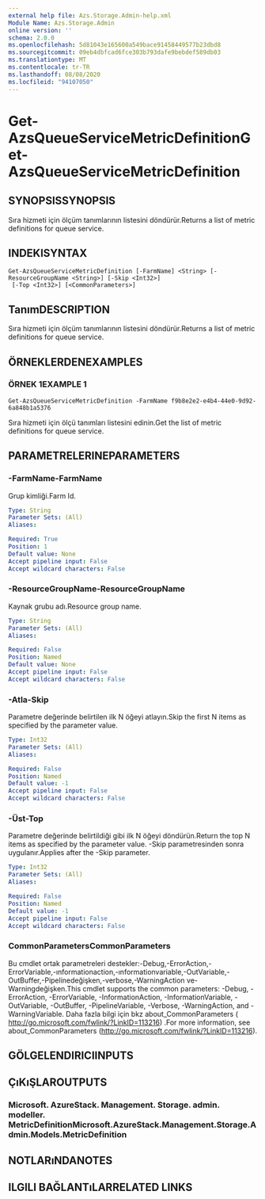 ```yaml
---
external help file: Azs.Storage.Admin-help.xml
Module Name: Azs.Storage.Admin
online version: ''
schema: 2.0.0
ms.openlocfilehash: 5d81043e165600a549bace91458449577b23dbd8
ms.sourcegitcommit: 09eb4dbfcad6fce303b793dafe9bebdef589db03
ms.translationtype: MT
ms.contentlocale: tr-TR
ms.lasthandoff: 08/08/2020
ms.locfileid: "94107050"
---
```

# <span data-ttu-id="8574a-101">Get-AzsQueueServiceMetricDefinition</span><span class="sxs-lookup"><span data-stu-id="8574a-101">Get-AzsQueueServiceMetricDefinition</span></span>

## <span data-ttu-id="8574a-102">SYNOPSIS</span><span class="sxs-lookup"><span data-stu-id="8574a-102">SYNOPSIS</span></span>
<span data-ttu-id="8574a-103">Sıra hizmeti için ölçüm tanımlarının listesini döndürür.</span><span class="sxs-lookup"><span data-stu-id="8574a-103">Returns a list of metric definitions for queue service.</span></span>

## <span data-ttu-id="8574a-104">INDEKI</span><span class="sxs-lookup"><span data-stu-id="8574a-104">SYNTAX</span></span>

```
Get-AzsQueueServiceMetricDefinition [-FarmName] <String> [-ResourceGroupName <String>] [-Skip <Int32>]
 [-Top <Int32>] [<CommonParameters>]
```

## <span data-ttu-id="8574a-105">Tanım</span><span class="sxs-lookup"><span data-stu-id="8574a-105">DESCRIPTION</span></span>
<span data-ttu-id="8574a-106">Sıra hizmeti için ölçüm tanımlarının listesini döndürür.</span><span class="sxs-lookup"><span data-stu-id="8574a-106">Returns a list of metric definitions for queue service.</span></span>

## <span data-ttu-id="8574a-107">ÖRNEKLERDEN</span><span class="sxs-lookup"><span data-stu-id="8574a-107">EXAMPLES</span></span>

### <span data-ttu-id="8574a-108">ÖRNEK 1</span><span class="sxs-lookup"><span data-stu-id="8574a-108">EXAMPLE 1</span></span>
```
Get-AzsQueueServiceMetricDefinition -FarmName f9b8e2e2-e4b4-44e0-9d92-6a848b1a5376
```

<span data-ttu-id="8574a-109">Sıra hizmeti için ölçü tanımları listesini edinin.</span><span class="sxs-lookup"><span data-stu-id="8574a-109">Get the list of metric definitions for queue service.</span></span>

## <span data-ttu-id="8574a-110">PARAMETRELERINE</span><span class="sxs-lookup"><span data-stu-id="8574a-110">PARAMETERS</span></span>

### <span data-ttu-id="8574a-111">-FarmName</span><span class="sxs-lookup"><span data-stu-id="8574a-111">-FarmName</span></span>
<span data-ttu-id="8574a-112">Grup kimliği.</span><span class="sxs-lookup"><span data-stu-id="8574a-112">Farm Id.</span></span>

```yaml
Type: String
Parameter Sets: (All)
Aliases:

Required: True
Position: 1
Default value: None
Accept pipeline input: False
Accept wildcard characters: False
```

### <span data-ttu-id="8574a-113">-ResourceGroupName</span><span class="sxs-lookup"><span data-stu-id="8574a-113">-ResourceGroupName</span></span>
<span data-ttu-id="8574a-114">Kaynak grubu adı.</span><span class="sxs-lookup"><span data-stu-id="8574a-114">Resource group name.</span></span>

```yaml
Type: String
Parameter Sets: (All)
Aliases:

Required: False
Position: Named
Default value: None
Accept pipeline input: False
Accept wildcard characters: False
```

### <span data-ttu-id="8574a-115">-Atla</span><span class="sxs-lookup"><span data-stu-id="8574a-115">-Skip</span></span>
<span data-ttu-id="8574a-116">Parametre değerinde belirtilen ilk N öğeyi atlayın.</span><span class="sxs-lookup"><span data-stu-id="8574a-116">Skip the first N items as specified by the parameter value.</span></span>

```yaml
Type: Int32
Parameter Sets: (All)
Aliases:

Required: False
Position: Named
Default value: -1
Accept pipeline input: False
Accept wildcard characters: False
```

### <span data-ttu-id="8574a-117">-Üst</span><span class="sxs-lookup"><span data-stu-id="8574a-117">-Top</span></span>
<span data-ttu-id="8574a-118">Parametre değerinde belirtildiği gibi ilk N öğeyi döndürün.</span><span class="sxs-lookup"><span data-stu-id="8574a-118">Return the top N items as specified by the parameter value.</span></span>
<span data-ttu-id="8574a-119">-Skip parametresinden sonra uygulanır.</span><span class="sxs-lookup"><span data-stu-id="8574a-119">Applies after the -Skip parameter.</span></span>

```yaml
Type: Int32
Parameter Sets: (All)
Aliases:

Required: False
Position: Named
Default value: -1
Accept pipeline input: False
Accept wildcard characters: False
```

### <span data-ttu-id="8574a-120">CommonParameters</span><span class="sxs-lookup"><span data-stu-id="8574a-120">CommonParameters</span></span>
<span data-ttu-id="8574a-121">Bu cmdlet ortak parametreleri destekler:-Debug,-ErrorAction,-ErrorVariable,-ınformationaction,-ınformationvariable,-OutVariable,-OutBuffer,-Pipelinedeğişken,-verbose,-WarningAction ve-Warningdeğişken.</span><span class="sxs-lookup"><span data-stu-id="8574a-121">This cmdlet supports the common parameters: -Debug, -ErrorAction, -ErrorVariable, -InformationAction, -InformationVariable, -OutVariable, -OutBuffer, -PipelineVariable, -Verbose, -WarningAction, and -WarningVariable.</span></span> <span data-ttu-id="8574a-122">Daha fazla bilgi için bkz about_CommonParameters ( http://go.microsoft.com/fwlink/?LinkID=113216) .</span><span class="sxs-lookup"><span data-stu-id="8574a-122">For more information, see about_CommonParameters (http://go.microsoft.com/fwlink/?LinkID=113216).</span></span>

## <span data-ttu-id="8574a-123">GÖLGELENDIRICI</span><span class="sxs-lookup"><span data-stu-id="8574a-123">INPUTS</span></span>

## <span data-ttu-id="8574a-124">ÇıKıŞLAR</span><span class="sxs-lookup"><span data-stu-id="8574a-124">OUTPUTS</span></span>

### <span data-ttu-id="8574a-125">Microsoft. AzureStack. Management. Storage. admin. modeller. MetricDefinition</span><span class="sxs-lookup"><span data-stu-id="8574a-125">Microsoft.AzureStack.Management.Storage.Admin.Models.MetricDefinition</span></span>

## <span data-ttu-id="8574a-126">NOTLARıNDA</span><span class="sxs-lookup"><span data-stu-id="8574a-126">NOTES</span></span>

## <span data-ttu-id="8574a-127">ILGILI BAĞLANTıLAR</span><span class="sxs-lookup"><span data-stu-id="8574a-127">RELATED LINKS</span></span>
